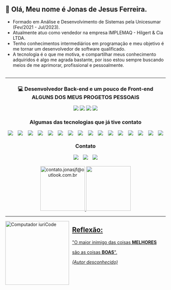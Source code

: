  ## 👋 Olá, Meu nome é Jonas de Jesus Ferreira.

- Formado em Análise e Desenvolvimento de Sistemas pela Unicesumar (Fev/2021 - Jul/2023).
- Atualmente atuo como vendedor na empresa IMPLEMAQ - Hilgert & Cia LTDA.
- Tenho conhecimentos intermediários em programação e meu objetivo é me tornar um desenvolvedor de software qualificado.
- A tecnologia é o que me motiva, e compartilhar meus conhecimento adquiridos é algo me agrada bastante, por isso estou sempre buscando meios de me aprimorar, profissional e pessoalmente.
<br><br>
-------------------------------------------------------------------------------
### <p align="center">💻 Desenvolvedor Back-end e um pouco de Front-end<br>ALGUNS DOS MEUS PROGETOS PESSOAIS</p>

<div align="center">
  <a href="https://jonasjf360.github.io/landing_page/" target="_blank"><img src="https://img.shields.io/badge/My_Langing_Page-7124DB?style=for-the-badge&logo="></a>
  <a href="https://github.com/JonasJF360/hangman" target="_blank"><img src="https://img.shields.io/badge/Hangman-2A7FFF?style=for-the-badge&logo="></a>
  <a href="https://jonasjf360.github.io/Space-Shooter/" target="_blank"><img src="https://img.shields.io/badge/Space_Shooter-82BA11?style=for-the-badge&logo="></a>
  <a href="https://github.com/JonasJF360/Python_Names_Generator" target="_blank"><img src="https://img.shields.io/badge/Names_Generator-606D74?style=for-the-badge&logo="></a>
</div>

### <p align="center">Algumas das tecnologias que já tive contato</p>
<div style="display: flex; justify-content: space-around; flex-wrap: wrap;" align="center">
    <img src="https://img.shields.io/badge/Python-14354C?style=for-the-badge&logo=python&logoColor=white">
    <img src="https://img.shields.io/badge/Java-ED8B00?style=for-the-badge&logo=java&logoColor=white">
    <img src="https://img.shields.io/badge/HTML5-E34F26?style=for-the-badge&logo=html5&logoColor=white">
    <img src="https://img.shields.io/badge/CSS3-1572B6?style=for-the-badge&logo=css3&logoColor=white">
    <img src="https://img.shields.io/badge/JavaScript-F7DF1E?style=for-the-badge&logo=javascript&logoColor=black">
    <img src="https://img.shields.io/badge/Flask-000000?style=for-the-badge&logo=flask&logoColor=white">
    <img src="https://img.shields.io/badge/MySQL-333333?style=for-the-badge&logo=mysql&logoColor=white">
    <img src="https://img.shields.io/badge/SQLite-07405E?style=for-the-badge&logo=sqlite&logoColor=white">
    <img src="https://img.shields.io/badge/Markdown-000000?style=for-the-badge&logo=markdown&logoColor=white">
    <img src="https://img.shields.io/badge/LINUX-6A06FF?style=for-the-badge&logo=Linux&logoColor=white">
    <img src="https://img.shields.io/badge/Microsoft-666666?style=for-the-badge&logo=microsoft&logoColor=white">
    <img src="https://img.shields.io/badge/Microsoft_Office-D83B01?style=for-the-badge&logo=microsoft-office&logoColor=white">
    <img src="https://img.shields.io/badge/Excel-217346?style=for-the-badge&logo=microsoft-excel&logoColor=white">
    <img src="https://img.shields.io/badge/Word-2B579A?style=for-the-badge&logo=microsoft-word&logoColor=white">
    <img src="https://img.shields.io/badge/C%2B%2B-00599C?style=for-the-badge&logo=c%2B%2B&logoColor=white">
    <img src="https://img.shields.io/badge/C-00599C?style=for-the-badge&logo=c&logoColor=white">
</div>

### <p align="center">Contato</p>

<div align="center">
    <a  style="margin: 5px;" href = "mailto:contato.jonasjf@outlook.com.br"><img src="https://img.shields.io/badge/E--mail-0078d4?style=for-the-badge&logo=windows&logoColor=white" target="_blank"></a>
    <a style="margin: 5px;" href="https://www.linkedin.com/in/jonasjf" target="_blank"><img src="https://img.shields.io/badge/-LinkedIn-%230077B5?style=for-the-badge&logo=linkedin&logoColor=white" target="_blank"></a>
    <a style="margin: 5px;" href="https://my.indeed.com/p/jonasd-3dm06cl" target="_blank"><img src="https://img.shields.io/badge/Curriculo_Indeed-3B49DF?style=for-the-badge&logo=Codeforces&logoColor=white" target="_blank"></a>
</div><br>

<div align="center">
    <a href="https://github.com/jonasjf360">
<img height="140em" src="https://github-readme-stats.vercel.app/api?username=JonasJF360&show_icons=true&theme=dracula&include_all_commits=true&count_private=true" alt="contato.jonasjf@outlook.com.br"/>
    <img height="140em" src="https://github-readme-stats.vercel.app/api/top-langs/?username=JonasJF360&layout=compact&langs_count=7&theme=dracula"/>
</div>
 
<hr/>

<img src= "https://raw.githubusercontent.com/MicaelliMedeiros/micaellimedeiros/master/image/computer-illustration.png"  style="width: 200px; margin-right: 10px;" align="left" alt="Computador iuriCode">   

<h2>Reflexão:</h2>
<p>"O maior inimigo das coisas <b>MELHORES</b></p>
<p>são as coisas <b>BOAS</b>".</p>
<p><i>(Autor desconhecido)</i></p>
